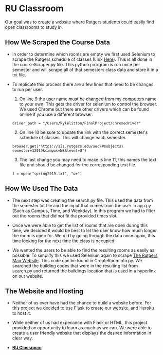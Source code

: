 # RU Classroom
Our goal was to create a website where Rutgers students could easily find open classrooms to study in.

## How We Scraped the Course Data

- In order to determine which rooms are empty we first used Selenium to scrape the Rutgers schedule of classes (Link [Here](https://sis.rutgers.edu/soc/#subjects?semester=12019&campus=NB&level=U)). This is all done in the courseScraper.py file. This python prorgram is run once per semester and will scrape all of that semesters class data and store it in a txt file.

- To replicate this process there are a few lines that need to be changes to run per user.
  
    1. On line 9 the user name must be changed from my computers name to your own. This gets the driver for selenium to control the browser. We used Chrome but there are other drivers which can be found online if you use a different browser.
   
    ```
    driver_path = "/Users/kylelitton/FinalProject/chromedriver"
    ```
    
    2. On line 10 be sure to update the link with the correct semester's schedule of classes. This will change each semester.
    
    ```
    browser.get("https://sis.rutgers.edu/soc/#subjects?semester=12019&campus=NB&level=U")
    ```
    
    3. The last change you may need to make is line 11, this names the text file and should be changed for the corresponding text file.
    
    ```
    f = open("spring2019.txt", "w+")
    ```
    
   
## How We Used The Data

- The next step was creating the search.py file. This used the data from the semester.txt file and the input that comes from the user in app.py (Such as Campus, Time, and Weekday). In this program we had to filter out the rooms that did not fit the provided times slot.

- Once we were able to get the list of rooms that are open during this time, we decided it would be best to let the user know how much longer the room is open for. We did by going through the data once again, this time looking for the next time the class is occupied.

- We wanted the users to be able to find the resulting rooms as easily as possible. To simplify this we used Selenium again to scrape [The Rutgers Map Website](https://maps.rutgers.edu/#/?lat=40.2488462127653&lng=-74.70583984375003&sidebar=true&zoom=8). This code can be found in CreateRoomInfo.py. We searched the building codes that were in the resulting list from search.py and returned the buildings location that is used in a hyperlink on out website.

## The Website and Hosting

- Neither of us ever have had the chance to build a website before. For this project we decided to use Flask to create our website, and Heroku to host it.

- While neither of us had experiance with Flask or HTML, this project provided an opportunity to learn as much as we can. We were able to create a user friendly website that displays the desired information in clear way. 

- **[RU Classroom](https://ruclassroom.herokuapp.com/)**


   
